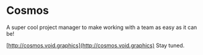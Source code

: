 # Cosmos
A super cool project manager to make working with a team as easy as it can be!

[http://cosmos.void.graphics](http://cosmos.void.graphics)
Stay tuned.
